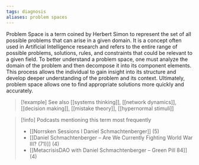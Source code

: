 ```yaml
---
tags: diagnosis
aliases: problem spaces
---
```


Problem Space is a term coined by Herbert Simon to represent the set of all possible problems that can arise in a given domain. It is a concept often used in Artificial Intelligence research and refers to the entire range of possible problems, solutions, rules, and constraints that could be relevant to a given field. To better understand a problem space, one must analyze the domain of the problem and then decompose it into its component elements. This process allows the individual to gain insight into its structure and develop deeper understanding of the problem and its context. Ultimately, problem space allows one to find appropriate solutions more quickly and accurately.

> [!example] See also
> [[systems thinking]], [[network dynamics]], [[decision making]], [[mistake theory]], [[hypernormal stimuli]]

> [!info] Podcasts mentioning this term most frequently
> * [[Norrsken Sessions l Daniel Schmachtenberger]] (5)
> * [[Daniel Schmachtenberger – Are We Currently Fighting World War III? (71)]] (4)
> * [[MetacrisisDAO with Daniel Schmachtenberger – Green Pill 84]] (4)